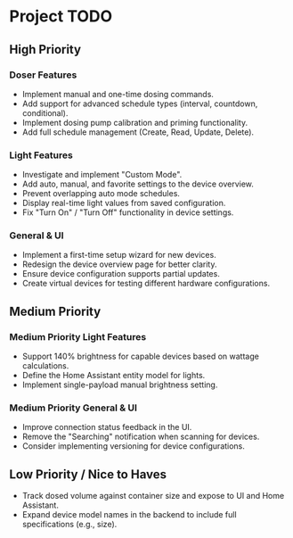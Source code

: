 # Project TODO

## High Priority

### Doser Features

- Implement manual and one-time dosing commands.
- Add support for advanced schedule types (interval, countdown, conditional).
- Implement dosing pump calibration and priming functionality.
- Add full schedule management (Create, Read, Update, Delete).

### Light Features

- Investigate and implement "Custom Mode".
- Add auto, manual, and favorite settings to the device overview.
- Prevent overlapping auto mode schedules.
- Display real-time light values from saved configuration.
- Fix "Turn On" / "Turn Off" functionality in device settings.

### General & UI

- Implement a first-time setup wizard for new devices.
- Redesign the device overview page for better clarity.
- Ensure device configuration supports partial updates.
- Create virtual devices for testing different hardware configurations.

## Medium Priority

### Medium Priority Light Features

- Support 140% brightness for capable devices based on wattage calculations.
- Define the Home Assistant entity model for lights.
- Implement single-payload manual brightness setting.

### Medium Priority General & UI

- Improve connection status feedback in the UI.
- Remove the "Searching" notification when scanning for devices.
- Consider implementing versioning for device configurations.

## Low Priority / Nice to Haves

- Track dosed volume against container size and expose to UI and Home Assistant.
- Expand device model names in the backend to include full specifications (e.g., size).
